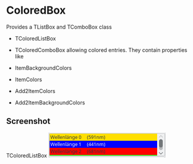 # ColoredBox

Provides a TListBox and TComboBox class

* TColoredListBox
* TColoredComboBox
allowing colored entries. They contain properties like

* ItemBackgroundColors
* ItemColors
* Add2ItemColors
* Add2ItemBackgroundColors


## Screenshot 
TColoredListBox
![](screenshot.png)